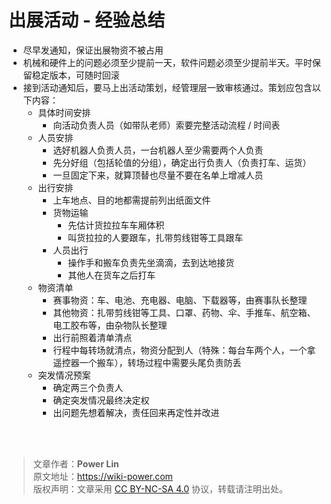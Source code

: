 # 出展活动 - 经验总结

- 尽早发通知，保证出展物资不被占用
- 机械和硬件上的问题必须至少提前一天，软件问题必须至少提前半天。平时保留稳定版本，可随时回滚
- 接到活动通知后，要马上出活动策划，经管理层一致审核通过。策划应包含以下内容：
  - 具体时间安排
    - 向活动负责人员（如带队老师）索要完整活动流程 / 时间表
  - 人员安排
    - 选好机器人负责人员，一台机器人至少需要两个人负责
    - 先分好组（包括轮值的分组），确定出行负责人（负责打车、运货）
    - 一旦固定下来，就算顶替也尽量不要在名单上增减人员
  - 出行安排
    - 上车地点、目的地都需提前列出纸面文件
    - 货物运输
      - 先估计货拉拉车车厢体积
      - 叫货拉拉的人要跟车，扎带剪线钳等工具跟车
    - 人员出行
      - 操作手和搬车负责先坐滴滴，去到达地接货
      - 其他人在货车之后打车
  - 物资清单
    - 赛事物资：车、电池、充电器、电脑、下载器等，由赛事队长整理
    - 其他物资：扎带剪线钳等工具、口罩、药物、伞、手推车、航空箱、电工胶布等，由杂物队长整理
    - 出行前照着清单清点
    - 行程中每转场就清点，物资分配到人（特殊：每台车两个人，一个拿遥控器一个搬车），转场过程中需要头尾负责防丢
  - 突发情况预案
    - 确定两三个负责人
    - 确定突发情况最终决定权
    - 出问题先想着解决，责任回来再定性并改进

<br />

<br />

> 文章作者：**Power Lin**  
> 原文地址：<https://wiki-power.com>  
> 版权声明：文章采用 [CC BY-NC-SA 4.0](https://creativecommons.org/licenses/by/4.0/deed.zh) 协议，转载请注明出处。